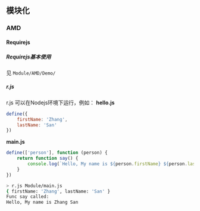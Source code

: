 ## 模块化
### AMD
#### Requirejs
##### Requirejs基本使用

见 `Module/AMD/Demo/`

##### r.js

r.js 可以在Nodejs环境下运行，例如：
**hello.js**
```js
define({
    firstName: 'Zhang',
    lastName: 'San'
})
```
**main.js**
```js
define(['person'], function (person) {
    return function say() {
        console.log(`Hello, My name is ${person.firstName} ${person.lastName}`);
    }
})
```

```bash
> r.js Module/main.js     
{ firstName: 'Zhang', lastName: 'San' }
Func say called:
Hello, My name is Zhang San
```

